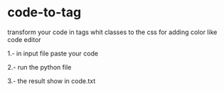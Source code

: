 # code-to-tag
transform your code in tags whit classes to the css for adding color like code editor

1.- in input file paste your code 

2.- run the python file

3.- the result show in code.txt
